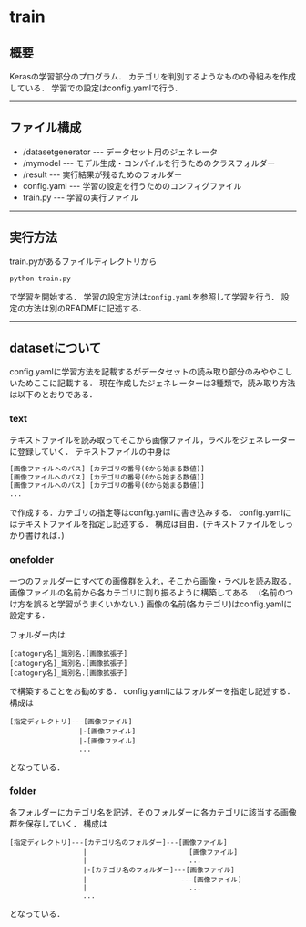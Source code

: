 # train

## 概要
Kerasの学習部分のプログラム．
カテゴリを判別するようなものの骨組みを作成している．
学習での設定はconfig.yamlで行う．

--------------
## ファイル構成
- /datasetgenerator --- データセット用のジェネレータ
- /mymodel --- モデル生成・コンパイルを行うためのクラスフォルダー
- /result --- 実行結果が残るためのフォルダー
- config.yaml --- 学習の設定を行うためのコンフィグファイル
- train.py --- 学習の実行ファイル

--------------
## 実行方法
train.pyがあるファイルディレクトリから
```
python train.py
```
で学習を開始する．
学習の設定方法は`config.yaml`を参照して学習を行う．
設定の方法は別のREADMEに記述する．

--------------
## datasetについて
config.yamlに学習方法を記載するがデータセットの読み取り部分のみややこしいためここに記載する．
現在作成したジェネレーターは3種類で，読み取り方法は以下のとおりである．

### text
テキストファイルを読み取ってそこから画像ファイル，ラベルをジェネレーターに登録していく．
テキストファイルの中身は
```dataset.txt
[画像ファイルへのパス] [カテゴリの番号(0から始まる数値)]
[画像ファイルへのパス] [カテゴリの番号(0から始まる数値)]
[画像ファイルへのパス] [カテゴリの番号(0から始まる数値)]
...
```
で作成する．カテゴリの指定等はconfig.yamlに書き込みする．
config.yamlにはテキストファイルを指定し記述する．
構成は自由．(テキストファイルをしっかり書ければ．)

### onefolder
一つのフォルダーにすべての画像群を入れ，そこから画像・ラベルを読み取る．
画像ファイルの名前から各カテゴリに割り振るように構築してある．
(名前のつけ方を誤ると学習がうまくいかない．)
画像の名前(各カテゴリ)はconfig.yamlに設定する．

フォルダー内は
```
[catogory名]_識別名.[画像拡張子]
[catogory名]_識別名.[画像拡張子]
[catogory名]_識別名.[画像拡張子]
```
で構築することをお勧めする．
config.yamlにはフォルダーを指定し記述する．
構成は
```
[指定ディレクトリ]---[画像ファイル]
                 |-[画像ファイル]
                 |-[画像ファイル]
                 ...
```
となっている．

### folder
各フォルダーにカテゴリ名を記述．そのフォルダーに各カテゴリに該当する画像群を保存していく．
構成は
```
[指定ディレクトリ]---[カテゴリ名のフォルダー]---[画像ファイル]
                  |                         [画像ファイル]
                  |                         ...
                  |-[カテゴリ名のフォルダー]---[画像ファイル]
                  |                       ---[画像ファイル]
                  |                         ...
                  ...
```
となっている．
